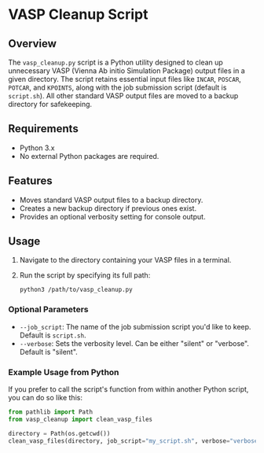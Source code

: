 # VASP Cleanup Script

## Overview

The `vasp_cleanup.py` script is a Python utility designed to clean up unnecessary VASP (Vienna Ab initio Simulation Package) output files in a given directory. The script retains essential input files like `INCAR`, `POSCAR`, `POTCAR`, and `KPOINTS`, along with the job submission script (default is `script.sh`). All other standard VASP output files are moved to a backup directory for safekeeping.

## Requirements

- Python 3.x
- No external Python packages are required.

## Features

- Moves standard VASP output files to a backup directory.
- Creates a new backup directory if previous ones exist.
- Provides an optional verbosity setting for console output.

## Usage

1. Navigate to the directory containing your VASP files in a terminal.
2. Run the script by specifying its full path:

   ```
   python3 /path/to/vasp_cleanup.py
   ```

### Optional Parameters

- `--job_script`: The name of the job submission script you'd like to keep. Default is `script.sh`.
- `--verbose`: Sets the verbosity level. Can be either "silent" or "verbose". Default is "silent".

### Example Usage from Python

If you prefer to call the script's function from within another Python script, you can do so like this:

```python
from pathlib import Path
from vasp_cleanup import clean_vasp_files

directory = Path(os.getcwd())
clean_vasp_files(directory, job_script="my_script.sh", verbose="verbose")
```
